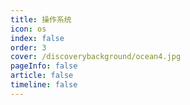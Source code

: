 ```yaml
---
title: 操作系统
icon: os 
index: false
order: 3
cover: /discoverybackground/ocean4.jpg
pageInfo: false
article: false
timeline: false
---
```


<Catalog />

